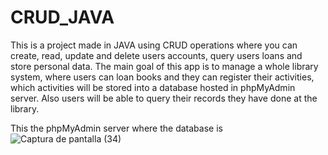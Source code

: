 # CRUD_JAVA
This is a project made in JAVA using CRUD operations where you can create, read, update and delete users accounts, query users loans and store personal data.
The main goal of this app is to manage a whole library system, where users can loan books and they can register their activities, which activities will be stored into a database
hosted in phpMyAdmin server. Also users will be able to query their records they have done at the library.

This the phpMyAdmin server where the database is
![Captura de pantalla (34)](https://github.com/user-attachments/assets/d27eef22-50da-439a-8b93-c6d1292ac17e)
